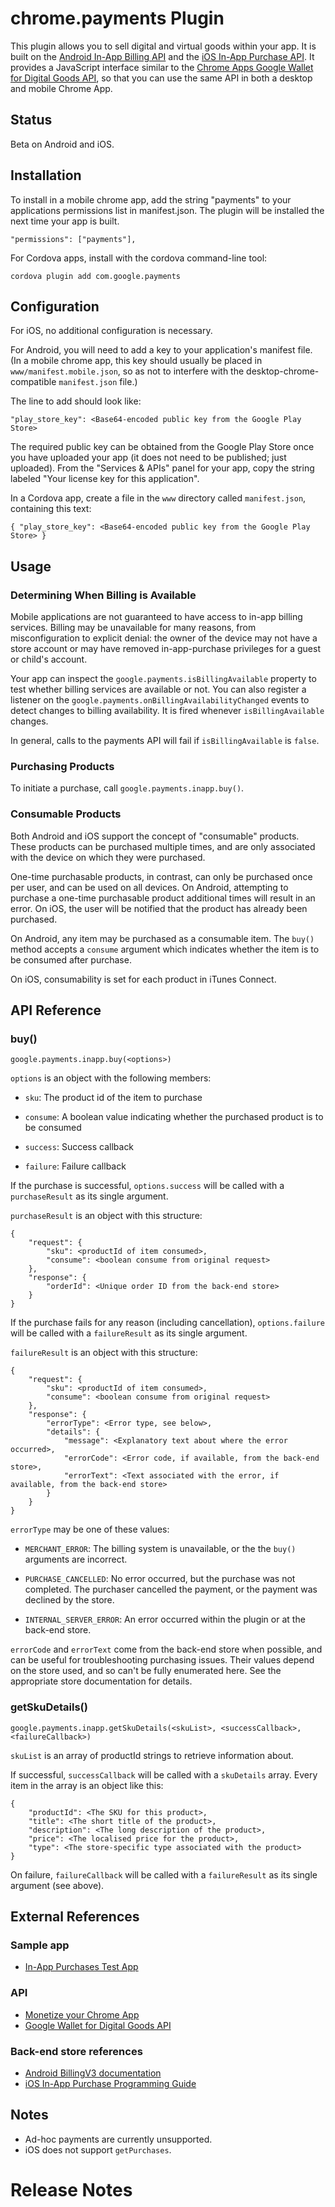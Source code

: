 # chrome.payments Plugin

This plugin allows you to sell digital and virtual goods within your app. It is built on the [Android In-App Billing API](http://developer.android.com/google/play/billing/index.html) and the [iOS In-App Purchase API](https://developer.apple.com/library/IOS/documentation/NetworkingInternet/Conceptual/StoreKitGuide/Introduction.html). It provides a JavaScript interface similar to the [Chrome Apps Google Wallet for Digital Goods API](http://developer.chrome.com/apps/google_wallet.html), so that you can use the same API in both a desktop and mobile Chrome App.

## Status

Beta on Android and iOS.

## Installation

To install in a mobile chrome app, add the string "payments" to your applications permissions list in manifest.json. The plugin will be installed the next time your app is built.

```
"permissions": ["payments"],
```

For Cordova apps, install with the cordova command-line tool:

    cordova plugin add com.google.payments

## Configuration

For iOS, no additional configuration is necessary.

For Android, you will need to add a key to your application's manifest file. (In a mobile chrome app, this key should usually be placed in `www/manifest.mobile.json`, so as not to interfere with the desktop-chrome-compatible `manifest.json` file.)

The line to add should look like:

    "play_store_key": <Base64-encoded public key from the Google Play Store>

The required public key can be obtained from the Google Play Store once you have uploaded your app (it does not need to be published; just uploaded). From the "Services & APIs" panel for your app, copy the string labeled "Your license key for this application".

In a Cordova app, create a file in the `www` directory called `manifest.json`, containing this text:

    { "play_store_key": <Base64-encoded public key from the Google Play Store> }

## Usage

### Determining When Billing is Available

Mobile applications are not guaranteed to have access to in-app billing services. Billing may be unavailable for many reasons, from misconfiguration to explicit denial: the owner of the device may not have a store account or may have removed in-app-purchase privileges for a guest or child's account.

Your app can inspect the `google.payments.isBillingAvailable` property to test whether billing services are available or not. You can also register a listener on the `google.payments.onBillingAvailabilityChanged` events to detect changes to billing availability. It is fired whenever `isBillingAvailable` changes.

In general, calls to the payments API will fail if `isBillingAvailable` is `false`.

### Purchasing Products

To initiate a purchase, call `google.payments.inapp.buy()`.

### Consumable Products

Both Android and iOS support the concept of "consumable" products. These products can be purchased multiple times, and are only associated with the device on which they were purchased.

One-time purchasable products, in contrast, can only be purchased once per user, and can be used on all devices. On Android, attempting to purchase a one-time purchasable product additional times will result in an error. On iOS, the user will be notified that the product has already been purchased.

On Android, any item may be purchased as a consumable item. The `buy()` method accepts a `consume` argument which indicates whether the item is to be consumed after purchase.

On iOS, consumability is set for each product in iTunes Connect.

## API Reference

### buy()

`google.payments.inapp.buy(<options>)`

`options` is an object with the following members:

- `sku`: The product id of the item to purchase

- `consume`: A boolean value indicating whether the purchased product is to be consumed

- `success`: Success callback

- `failure`: Failure callback

If the purchase is successful, `options.success` will be called with a `purchaseResult` as its single argument.

`purchaseResult` is an object with this structure:

    {
        "request": {
            "sku": <productId of item consumed>,
            "consume": <boolean consume from original request>
        },
        "response": {
            "orderId": <Unique order ID from the back-end store>
        }
    }

If the purchase fails for any reason (including cancellation), `options.failure` will be called with a `failureResult` as its single argument.

`failureResult` is an object with this structure:

    {
        "request": {
            "sku": <productId of item consumed>,
            "consume": <boolean consume from original request>
        },
        "response": {
            "errorType": <Error type, see below>,
            "details": {
                "message": <Explanatory text about where the error occurred>,
                "errorCode": <Error code, if available, from the back-end store>,
                "errorText": <Text associated with the error, if available, from the back-end store>
            }
        }
    }

`errorType` may be one of these values:

- `MERCHANT_ERROR`: The billing system is unavailable, or the the `buy()` arguments are incorrect.

- `PURCHASE_CANCELLED`: No error occurred, but the purchase was not completed. The purchaser cancelled the payment, or the payment was declined by the store.

- `INTERNAL_SERVER_ERROR`: An error occurred within the plugin or at the back-end store.

`errorCode` and `errorText` come from the back-end store when possible, and can be useful for troubleshooting purchasing issues. Their values depend on the store used, and so can't be fully enumerated here. See the appropriate store documentation for details.

### getSkuDetails()

`google.payments.inapp.getSkuDetails(<skuList>, <successCallback>, <failureCallback>)`

`skuList` is an array of productId strings to retrieve information about.

If successful, `successCallback` will be called with a `skuDetails` array. Every item in the array is an object like this:

    {
        "productId": <The SKU for this product>,
        "title": <The short title of the product>,
        "description": <The long description of the product>,
        "price": <The localised price for the product>,
        "type": <The store-specific type associated with the product>
    }

On failure, `failureCallback` will be called with a `failureResult` as its single argument (see above).

## External References

### Sample app
* [In-App Purchases Test App](https://github.com/MobileChromeApps/mobile-chrome-app-samples/tree/master/iaptest)

### API
* [Monetize your Chrome App](http://developer.chrome.com/apps/google_wallet.html)
* [Google Wallet for Digital Goods API](https://developers.google.com/wallet/digital/docs/jsreference)

### Back-end store references
* [Android BillingV3 documentation](http://developer.android.com/google/play/billing/api.html)
* [iOS In-App Purchase Programming Guide](https://developer.apple.com/library/IOS/documentation/NetworkingInternet/Conceptual/StoreKitGuide/Introduction.html)

## Notes

* Ad-hoc payments are currently unsupported.
* iOS does not support `getPurchases`.

# Release Notes
